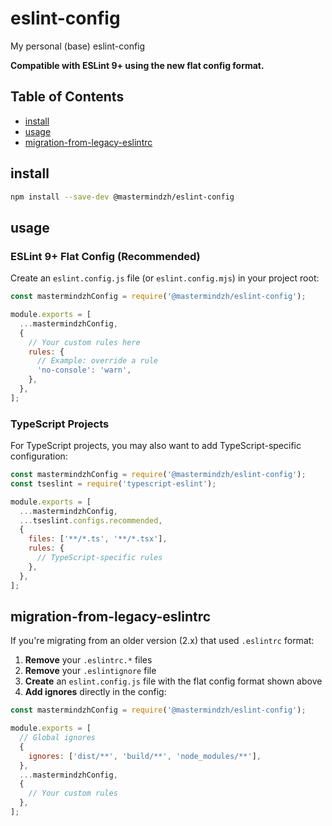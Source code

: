 # eslint-config

My personal (base) eslint-config

**Compatible with ESLint 9+ using the new flat config format.**

## Table of Contents

<!-- toc -->

- [install](#install)
- [usage](#usage)
- [migration-from-legacy-eslintrc](#migration-from-legacy-eslintrc)

<!-- tocstop -->

## install

```sh
npm install --save-dev @mastermindzh/eslint-config
```

## usage

### ESLint 9+ Flat Config (Recommended)

Create an `eslint.config.js` file (or `eslint.config.mjs`) in your project root:

```javascript
const mastermindzhConfig = require('@mastermindzh/eslint-config');

module.exports = [
  ...mastermindzhConfig,
  {
    // Your custom rules here
    rules: {
      // Example: override a rule
      'no-console': 'warn',
    },
  },
];
```

### TypeScript Projects

For TypeScript projects, you may also want to add TypeScript-specific configuration:

```javascript
const mastermindzhConfig = require('@mastermindzh/eslint-config');
const tseslint = require('typescript-eslint');

module.exports = [
  ...mastermindzhConfig,
  ...tseslint.configs.recommended,
  {
    files: ['**/*.ts', '**/*.tsx'],
    rules: {
      // TypeScript-specific rules
    },
  },
];
```

## migration-from-legacy-eslintrc

If you're migrating from an older version (2.x) that used `.eslintrc` format:

1. **Remove** your `.eslintrc.*` files
2. **Remove** your `.eslintignore` file  
3. **Create** an `eslint.config.js` file with the flat config format shown above
4. **Add ignores** directly in the config:

```javascript
const mastermindzhConfig = require('@mastermindzh/eslint-config');

module.exports = [
  // Global ignores
  {
    ignores: ['dist/**', 'build/**', 'node_modules/**'],
  },
  ...mastermindzhConfig,
  {
    // Your custom rules
  },
];
```
